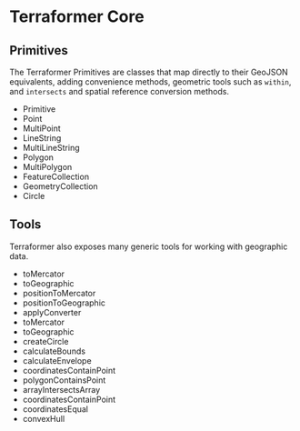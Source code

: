 # Terraformer Core

## Primitives
The Terraformer Primitives are classes that map directly to their GeoJSON equivalents, adding convenience methods, geometric tools such as `within`, and `intersects` and spatial reference conversion methods.

* Primitive
* Point
* MultiPoint
* LineString
* MultiLineString
* Polygon
* MultiPolygon
* FeatureCollection
* GeometryCollection
* Circle

## Tools
Terraformer also exposes many generic tools for working with geographic data.

* toMercator
* toGeographic
* positionToMercator
* positionToGeographic
* applyConverter
* toMercator
* toGeographic
* createCircle
* calculateBounds
* calculateEnvelope
* coordinatesContainPoint
* polygonContainsPoint
* arrayIntersectsArray
* coordinatesContainPoint
* coordinatesEqual
* convexHull